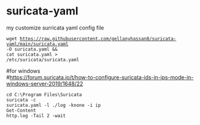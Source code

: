 # suricata-yaml

my customize surricata yaml config file

<code>wget https://raw.githubusercontent.com/gellanyhassan0/suricata-yaml/main/suricata.yaml -O suricata.yaml &&</code><br>
<code>cat suricata.yaml > /etc/suricata/suricata.yaml</code><br>

#for windows<br>
#https://forum.suricata.io/t/how-to-configure-suricata-ids-in-ips-mode-in-windows-server-2019/1648/22

<code>cd C:\Program Files\Suricata</code><br>
<code>suricata -c suricata.yaml -l ./log -knone -i ip</code><br>
<code>Get-Content http.log -Tail 2 -wait</code><br>
